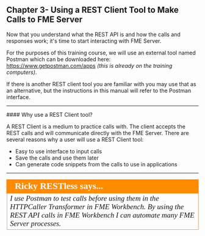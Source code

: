 ## Chapter 3- Using a REST Client Tool to Make Calls to FME Server

Now that you understand what the REST API is and how the calls and responses work; it's time to start interacting with FME Server.

For the purposes of this training course, we will use an external tool named Postman which can be downloaded here: https://www.getpostman.com/apps _(this is already on the training computers)_.

If there is another REST client tool you are familiar with you may use that as an alternative, but the instructions in this manual will refer to the Postman interface.

<hr>
#### Why use a REST Client tool?

A REST Client is a medium to practice calls with. The client accepts the REST calls and will communicate directly with the FME Server. There are several reasons why a user will use a REST Client tool:

- Easy to use interface to input calls  
- Save the calls and use them later
- Can generate code snippets from the calls to use in applications

---

<table style="border-spacing: 0px">
<tr>
<td style="vertical-align:middle;background-color:darkorange;border: 2px solid darkorange">
<i class="fa fa-quote-left fa-lg fa-pull-left fa-fw" style="color:white;padding-right: 12px;vertical-align:text-top"></i>
<span style="color:white;font-size:x-large;font-weight: bold;font-family:serif">Ricky RESTless says...</span>
</td>
</tr>

<tr>
<td style="border: 1px solid darkorange">
<span style="font-family:serif; font-style:italic; font-size:larger">
I use Postman to test calls before using them in the HTTPCaller Transformer in FME Workbench. By using the REST API calls in FME Workbench I can automate many FME Server processes.

</span>
</td>
</tr>
</table>
